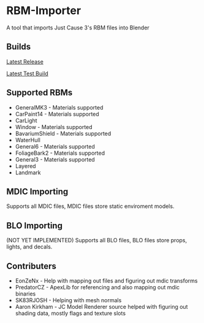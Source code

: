 # RBM-Importer
A tool that imports Just Cause 3's RBM files into Blender
## Builds
[Latest Release](https://github.com/Brooen/RBM-Importer/releases/latest "Latest Release")

[Latest Test Build](https://github.com/Brooen/RBM-Importer/raw/refs/heads/main/io_import_rbm.zip "Latest Test Build")
## Supported RBMs
- GeneralMK3 - Materials supported
- CarPaint14 - Materials supported
- CarLight
- Window - Materials supported
- BavariumShield - Materials supported
- WaterHull
- General6 - Materials supported
- FoliageBark2 - Materials supported
- General3 - Materials supported
- Layered
- Landmark
## MDIC Importing
Supports all MDIC files, MDIC files store static enviroment models.
## BLO Importing
(NOT YET IMPLEMENTED)
Supports all BLO files, BLO files store props, lights, and decals.
## Contributers
- EonZeNx - Help with mapping out files and figuring out mdic transforms
- PredatorCZ - ApexLib for referencing and also mapping out mdic binaries
- SK83RJOSH - Helping with mesh normals
- Aaron Kirkham - JC Model Renderer source helped with figuring out shading data, mostly flags and texture slots
